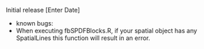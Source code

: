 Initial release [Enter Date]

* known bugs: 
* When executing fbSPDFBlocks.R, if your spatial object has any SpatialLines this function will result in an error. 